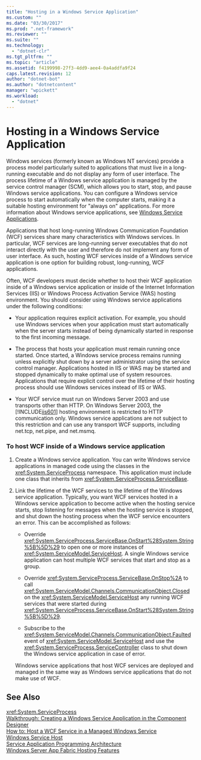 ```yaml
---
title: "Hosting in a Windows Service Application"
ms.custom: ""
ms.date: "03/30/2017"
ms.prod: ".net-framework"
ms.reviewer: ""
ms.suite: ""
ms.technology: 
  - "dotnet-clr"
ms.tgt_pltfrm: ""
ms.topic: "article"
ms.assetid: f4199998-27f3-4dd9-aee4-0a4addfa9f24
caps.latest.revision: 12
author: "dotnet-bot"
ms.author: "dotnetcontent"
manager: "wpickett"
ms.workload: 
  - "dotnet"
---
```

# Hosting in a Windows Service Application
Windows services (formerly known as Windows NT services) provide a process model particularly suited to applications that must live in a long-running executable and do not display any form of user interface. The process lifetime of a Windows service application is managed by the service control manager (SCM), which allows you to start, stop, and pause Windows service applications. You can configure a Windows service process to start automatically when the computer starts, making it a suitable hosting environment for "always on" applications. For more information about Windows service applications, see [Windows Service Applications](http://go.microsoft.com/fwlink/?LinkId=89450).  
  
 Applications that host long-running Windows Communication Foundation (WCF) services share many characteristics with Windows services. In particular, WCF services are long-running server executables that do not interact directly with the user and therefore do not implement any form of user interface. As such, hosting WCF services inside of a Windows service application is one option for building robust, long-running, WCF applications.  
  
 Often, WCF developers must decide whether to host their WCF application inside of a Windows service application or inside of the Internet Information Services (IIS) or Windows Process Activation Service (WAS) hosting environment. You should consider using Windows service applications under the following conditions:  
  
-   Your application requires explicit activation. For example, you should use Windows services when your application must start automatically when the server starts instead of being dynamically started in response to the first incoming message.  
  
-   The process that hosts your application must remain running once started. Once started, a Windows service process remains running unless explicitly shut down by a server administrator using the service control manager. Applications hosted in IIS or WAS may be started and stopped dynamically to make optimal use of system resources. Applications that require explicit control over the lifetime of their hosting process should use Windows services instead of IIS or WAS.  
  
-   Your WCF service must run on Windows Server 2003 and use transports other than HTTP. On Windows Server 2003, the [!INCLUDE[iis601](../../../../includes/iis601-md.md)] hosting environment is restricted to HTTP communication only. Windows service applications are not subject to this restriction and can use any transport WCF supports, including net.tcp, net.pipe, and net.msmq.  
  
### To host WCF inside of a Windows service application  
  
1.  Create a Windows service application. You can write Windows service applications in managed code using the classes in the <xref:System.ServiceProcess> namespace. This application must include one class that inherits from <xref:System.ServiceProcess.ServiceBase>.  
  
2.  Link the lifetime of the WCF services to the lifetime of the Windows service application. Typically, you want WCF services hosted in a Windows service application to become active when the hosting service starts, stop listening for messages when the hosting service is stopped, and shut down the hosting process when the WCF service encounters an error. This can be accomplished as follows:  
  
    -   Override <xref:System.ServiceProcess.ServiceBase.OnStart%28System.String%5B%5D%29> to open one or more instances of <xref:System.ServiceModel.ServiceHost>. A single Windows service application can host multiple WCF services that start and stop as a group.  
  
    -   Override <xref:System.ServiceProcess.ServiceBase.OnStop%2A> to call <xref:System.ServiceModel.Channels.CommunicationObject.Closed> on the <xref:System.ServiceModel.ServiceHost> any running WCF services that were started during <xref:System.ServiceProcess.ServiceBase.OnStart%28System.String%5B%5D%29>.  
  
    -   Subscribe to the <xref:System.ServiceModel.Channels.CommunicationObject.Faulted> event of <xref:System.ServiceModel.ServiceHost> and use the <xref:System.ServiceProcess.ServiceController> class to shut down the Windows service application in case of error.  
  
     Windows service applications that host WCF services are deployed and managed in the same way as Windows service applications that do not make use of WCF.  
  
## See Also  
 <xref:System.ServiceProcess>  
 [Walkthrough: Creating a Windows Service Application in the Component Designer](http://go.microsoft.com/fwlink/?LinkId=94875)  
 [How to: Host a WCF Service in a Managed Windows Service](../../../../docs/framework/wcf/feature-details/how-to-host-a-wcf-service-in-a-managed-windows-service.md)  
 [Windows Service Host](../../../../docs/framework/wcf/samples/windows-service-host.md)  
 [Service Application Programming Architecture](http://go.microsoft.com/fwlink/?LinkId=94876)  
 [Windows Server App Fabric Hosting Features](http://go.microsoft.com/fwlink/?LinkId=201276)
